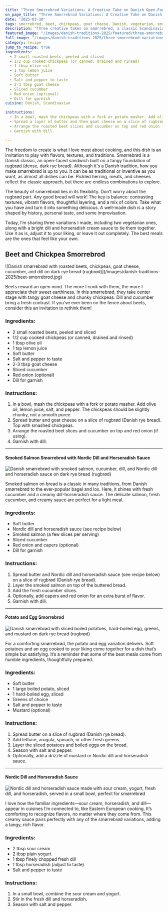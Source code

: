 ```yaml
---
title: "Three Smorrebrod Variations: A Creative Take on Danish Open-Faced Sandwiches"
on_page_title: "Three Smorrebrod Variations: A Creative Take on Danish Open-Faced Sandwiches"
date: "2025-03-10"
tags: smorrebrod, beet, chickpeas, goat cheese, Danish, vegetarian, smoked salmon, cucumber, dill, potato, egg
description: "Three creative takes on smørrebrød, a classic Scandinavian open-faced sandwich. From roasted beets with smashed chickpeas and goat cheese to smoked salmon with cucumber and dill, and a hearty potato and egg variation—each offers a unique flavor experience. Perfect for experimenting with toppings or using ingredients you have on hand."
featured_image: "/images/danish-traditions-2025/featured/three-smorrebrod-variations.jpg"
full_image: "/images/danish-traditions-2025/three-smorrebrod-variations.jpg"
category: recipe
jump_to_recipe: true
ingredients:
  - 2 small roasted beets, peeled and sliced
  - 1/2 cup cooked chickpeas (or canned, drained and rinsed)
  - 1 tbsp olive oil
  - 1 tsp lemon juice
  - Soft butter
  - Salt and pepper to taste
  - 2-3 tbsp goat cheese
  - Sliced cucumber
  - Red onion (optional)
  - Dill for garnish
cuisine: Danish, Scandinavian

instructions:
  - In a bowl, mash the chickpeas with a fork or potato masher. Add olive oil, lemon juice, salt, and pepper. The chickpeas should be slightly chunky, not a smooth puree.
  - Spread a layer of butter and then goat cheese on a slice of rugbrød (Danish rye bread). Top with a generous scoop of the smashed chickpeas.
  - Arrange the roasted beet slices and cucumber on top and red onion (if using).
  - Garnish with dill.

---
```


The freedom to create is what I love most about cooking, and this dish is an invitation to play with flavors, textures, and traditions. Smørrebrød is a Danish classic, an open-faced sandwich built on a tangy foundation of [rugbrød](https://www.evercooked.com/blog/rugbrod) (dense, dark rye bread). Although it's a Danish tradition, how you make smørrebrød is up to you. It can be as traditional or inventive as you want, as almost all dishes can be. Pickled herring, meats, and cheeses reflect the classic approach, but there are endless combinations to explore.

The beauty of smørrebrød lies in its flexibility. Don't worry about the rugbrød part. Any good bread will work! The key is balance: contrasting textures, vibrant flavors, thoughtful layering, and a mix of colors. Take what you have and turn it into something delicious. A well-made dish is a story shaped by history, personal taste, and some improvisation.

Today, I’m sharing three variations I made, including two vegetarian ones, along with a bright dill and horseradish cream sauce to tie them together. Use it as is, adjust it to your liking, or leave it out completely. The best meals are the ones that feel like your own.


<h2 id="recipe-target">Beet and Chickpea Smorrebrod</h2>
![Danish smørrebrød with roasted beets, chickpeas, goat cheese, cucumber, and dill on dark rye bread (rugbrød)](/images/danish-traditions-2025/beet-smorrebrod.jpg)

Beets reward an open mind. The more I cook with them, the more I appreciate their sweet earthiness. In this smørrebrød, they take center stage with tangy goat cheese and chunky chickpeas. Dill and cucumber bring a fresh contrast. If you’ve ever been on the fence about beets, consider this an invitation to rethink them!

### **Ingredients:**
- 2 small roasted beets, peeled and sliced
- 1/2 cup cooked chickpeas (or canned, drained and rinsed)
- 1 tbsp olive oil
- 1 tsp lemon juice
- Soft butter
- Salt and pepper to taste
- 2-3 tbsp goat cheese
- Sliced cucumber
- Red onion (optional)
- Dill for garnish

### **Instructions:**
1. In a bowl, mash the chickpeas with a fork or potato masher. Add olive oil, lemon juice, salt, and pepper. The chickpeas should be slightly chunky, not a smooth puree.
2. Spread butter and goat cheese on a slice of rugbrød (Danish rye bread). Top with smashed chickpeas.
3. Arrange the roasted beet slices and cucumber on top and red onion (if using).
4. Garnish with dill.

---

#### Smoked Salmon Smorrebrod with Nordic Dill and Horseradish Sauce
![Danish smørrebrød with smoked salmon, cucumber, dill, and Nordic dill and horseradish sauce on dark rye bread (rugbrød)](/images/danish-traditions-2025/smoked-salmon-smorrebrod.jpg)

Smoked salmon on bread is a classic in many traditions, from Danish smørrebrød to the ever-popular bagel and lox. Here, it shines with fresh cucumber and a creamy dill-horseradish sauce. The delicate salmon, fresh cucumber, and creamy sauce are perfect for a light meal.

### **Ingredients:**
- Soft butter
- Nordic dill and horseradish sauce (see recipe below)
- Smoked salmon (a few slices per serving)
- Sliced cucumber
- Red onion and capers (optional)
- Dill for garnish

### **Instructions:**
1. Spread butter and Nordic dill and horseradish sauce (see recipe below) on a slice of rugbrød (Danish rye bread).
2. Layer the smoked salmon on top of the buttered bread.
3. Add the fresh cucumber slices.
4. Optionally, add capers and red onion for an extra burst of flavor.
5. Garnish with dill.

---

#### Potato and Egg Smorrebrod
![Danish smørrebrød with sliced boiled potatoes, hard-boiled egg, greens, and mustard on dark rye bread (rugbrød)](/images/danish-traditions-2025/potato-egg-smorrebrod.jpg)

For a comforting smørrebrød, the potato and egg variation delivers. Soft potatoes and an egg cooked to your liking come together for a dish that’s simple but satisfying. It’s a reminder that some of the best meals come from humble ingredients, thoughtfully prepared.

### **Ingredients:**
- Soft butter
- 1 large boiled potato, sliced
- 1 hard-boiled egg, sliced
- Greens of choice
- Salt and pepper to taste
- Mustard (optional)

### **Instructions:**
1. Spread butter on a slice of rugbrød (Danish rye bread).
2. Add lettuce, arugula, spinach, or other fresh greens.
3. Layer the sliced potatoes and boiled eggs on the bread.
4. Season with salt and pepper.
5. Optionally, add a drizzle of mustard or Nordic dill and horseradish sauce.

---

#### Nordic Dill and Horseradish Sauce
![Nordic dill and horseradish sauce made with sour cream, yogurt, fresh dill, and horseradish, served in a small bowl, perfect for smørrebrød](/images/danish-traditions-2025/nordic-dill-sauce.jpg)

I love how the familiar ingredients—sour cream, horseradish, and dill—appear in cuisines I’m connected to, like Eastern European cooking. It’s comforting to recognize flavors, no matter where they come from. This creamy sauce pairs perfectly with any of the smørrebrød variations, adding a tangy, rich flavor.


### **Ingredients:**
- 2 tbsp sour cream
- 2 tbsp plain yogurt
- 1 tbsp finely chopped fresh dill
- 1 tbsp horseradish (adjust to taste)
- Salt and pepper to taste

### **Instructions:**
1. In a small bowl, combine the sour cream and yogurt.
2. Stir in the fresh dill and horseradish.
3. Season with salt and pepper.
